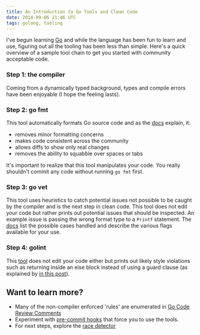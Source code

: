 ```yaml
---
title: An Introduction to Go Tools and Clean Code
date: 2014-09-06 21:46 UTC
tags: golang, tooling
---
```


I've begun learning [Go](http://golang.org/) and while the language has been
fun to learn and use, figuring out all the tooling has been less than simple.
Here's a quick overview of a sample tool chain to get you started with
community acceptable code.

### Step 1: the compiler

Coming from a dynamically typed background, types and
compile errors have been enjoyable (I hope the feeling lasts).

### Step 2: go fmt

This tool automatically formats Go source code and as the
[docs](http://blog.golang.org/race-detector) explain, it:

  * removes minor formatting concerns
  * makes code consistent across the community
  * allows diffs to show only real changes
  * removes the ability to squabble over spaces or tabs

It's important to realize that this tool manipulates your code. You really
shouldn't commit any code without running `go fmt` first.

### Step 3: go vet

This tool uses heuristics to catch potential issues not possible to be caught
by the compiler and is the next step in clean code. This tool does not edit
your code but rather prints out potential issues that should be inspected. An
example issue is passing the wrong format type to a `Printf` statement. The
[docs](https://godoc.org/code.google.com/p/go.tools/cmd/vet) list the possible
cases handled and describe the various flags available for your use.

### Step 4: golint

This [tool](https://github.com/golang/lint) does not edit your code either but
prints out likely style violations such as returning inside an else block
instead of using a guard clause (as explained by [in this
post](http://engineeredweb.com/blog/2014/golint/)).

## Want to learn more?

  * Many of the non-compiler enforced 'rules' are enumerated in [Go Code Review
    Comments](https://code.google.com/p/go-wiki/wiki/CodeReviewComments)
  * Experiment with [pre-commit hooks](http://golang.org/misc/git/pre-commit)
    that force you to use the tools.
  * For next steps, explore the [race detector](http://blog.golang.org/race-detector)
